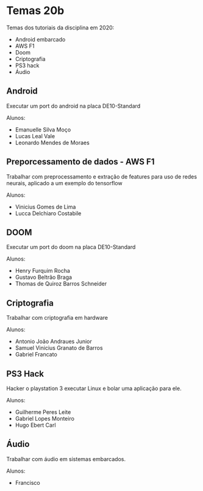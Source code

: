 # Temas 20b

Temas dos tutoriais da disciplina em 2020:

- Android embarcado
- AWS F1
- Doom 
- Criptografia
- PS3 hack
- Áudio

## Android 

Executar um port do android na placa DE10-Standard

Alunos:

- Emanuelle Silva Moço
- Lucas Leal Vale
- Leonardo Mendes de Moraes
    
## Preporcessamento de dados - AWS F1

Trabalhar com preprocessamento e extração de features para uso de redes neurais, aplicado a um exemplo do tensorflow

Alunos:

- Vinicius Gomes de Lima
- Lucca Delchiaro Costabile
    
## DOOM

Executar um port do doom na placa DE10-Standard

Alunos:

- Henry Furquim Rocha
- Gustavo Beltrão Braga
- Thomas de Quiroz Barros Schneider
    
## Criptografia

Trabalhar com criptografia em hardware

Alunos:

- Antonio João Andraues Junior
- Samuel Vinicius Granato de Barros
- Gabriel Francato
    
## PS3 Hack

Hacker o playstation 3 executar Linux e bolar uma aplicação para ele.

Alunos:

- Guilherme Peres Leite
- Gabriel Lopes Monteiro
- Hugo Ebert Carl

## Áudio 

Trabalhar com áudio em sistemas embarcados.

Alunos:

- Francisco 
    

